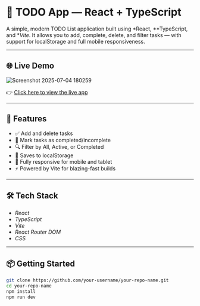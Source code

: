 # 📝 TODO App — React + TypeScript

A simple, modern TODO List application built using *React, **TypeScript, and **Vite*. It allows you to add, complete, delete, and filter tasks — with support for localStorage and full mobile responsiveness.

---

## 🌐 Live Demo

![Screenshot 2025-07-04 180259](https://github.com/user-attachments/assets/eaaec5c4-f5f7-4a4d-a417-af937f97a624)

👉 [Click here to view the live app](https://styled-todo-kappa.vercel.app/)

---

## 🚀 Features

- ✅ Add and delete tasks
- 🔁 Mark tasks as completed/incomplete
- 🔍 Filter by All, Active, or Completed
- 💾 Saves to localStorage
- 📱 Fully responsive for mobile and tablet
- ⚡ Powered by Vite for blazing-fast builds

---

## 🛠 Tech Stack

- *React*
- *TypeScript*
- *Vite*
- *React Router DOM*
- *CSS*

---

## 📦 Getting Started

```bash
git clone https://github.com/your-username/your-repo-name.git
cd your-repo-name
npm install
npm run dev
